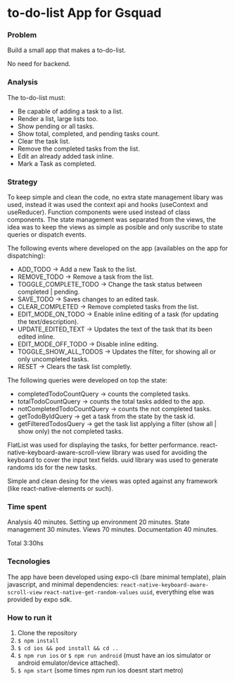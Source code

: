 # to-do-list App for Gsquad

### Problem
Build a small app that makes a to-do-list.

No need for backend.

### Analysis
The to-do-list must:
* Be capable of adding a task to a list.
* Render a list, large lists too.
* Show pending or all tasks.
* Show total, completed, and pending tasks count.
* Clear the task list.
* Remove the completed tasks from the list.
* Edit an already added task inline.
* Mark a Task as completed.


### Strategy
To keep simple and clean the code, no extra state management libary was used, instead it was used the context api and hooks (useContext and useReducer).
Function components were used instead of class components.
The state management was separated from the views, the idea was to keep the views as simple as posible and only suscribe to state queries or dispatch events.


The following events where developed on the app (availables on the app for dispatching):
* ADD_TODO -> Add a new Task to the list.
* REMOVE_TODO -> Remove a task from the list.
* TOGGLE_COMPLETE_TODO -> Change the task status between completed | pending.
* SAVE_TODO -> Saves changes to an edited task.
* CLEAR_COMPLETED -> Remove completed tasks from the list.
* EDIT_MODE_ON_TODO -> Enable inline editing of a task (for updating the text/description).
* UPDATE_EDITED_TEXT -> Updates the text of the task that its been edited inline.
* EDIT_MODE_OFF_TODO -> Disable inline editing.
* TOGGLE_SHOW_ALL_TODOS -> Updates the filter, for showing all or only uncompleted tasks.
* RESET -> Clears the task list completly.

The following queries were developed on top the state:
* completedTodoCountQuery -> counts the completed tasks.
* totalTodoCountQuery -> counts the total tasks added to the app.
* notCompletedTodoCountQuery -> counts the not completed tasks.
* getTodoByIdQuery -> get a task from the state by the task id.
* getFilteredTodosQuery -> get the task list applying a filter (show all | show only) the not completed tasks.

FlatList was used for displaying the tasks, for better performance. 
react-native-keyboard-aware-scroll-view library was used for avoiding the keyboard to cover the input text fields.
uuid library was used to generate randoms ids for the new tasks.

Simple and clean desing for the views was opted against any framework (like react-native-elements or such).

### Time spent
Analysis 40 minutes.
Setting up environment 20 minutes.
State management 30 minutes.
Views 70 minutes.
Documentation 40 minutes.

Total 3:30hs

### Tecnologies
The app have been developed using expo-cli (bare minimal template), plain javascript, and minimal dependencies: `react-native-keyboard-aware-scroll-view` `react-native-get-random-values` `uuid`, everything else was provided by expo sdk.

### How to run it
1. Clone the repository
2. `$ npm install`
3. `$ cd ios && pod install && cd ..`
4. `$ npm run ios` or `$ npm run android` (must have an ios simulator or android emulator/device attached).
5. `$ npm start` (some times npm run ios doesnt start metro)

